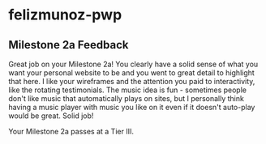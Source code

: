 # felizmunoz-pwp

## Milestone 2a Feedback
Great job on your Milestone 2a! You clearly have a solid sense of what you want your personal website to be and you went to great detail to highlight that here. I like your wireframes and the attention you paid to interactivity, like the rotating testimonials. The music idea is fun - sometimes people don't like music that automatically plays on sites, but I personally think having a music player with music you like on it even if it doesn't auto-play would be great. Solid job!

Your Milestone 2a passes at a Tier III.
